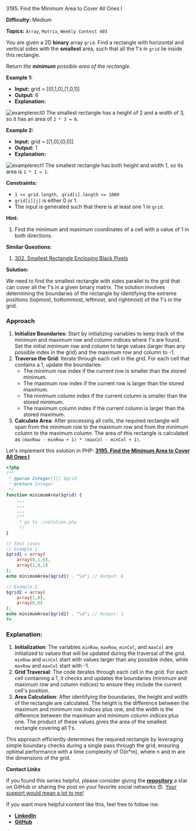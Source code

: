 3195\. Find the Minimum Area to Cover All Ones I

**Difficulty:** Medium

**Topics:** `Array`, `Matrix`, `Weekly Contest 403`

You are given a 2D **binary** array `grid`. Find a rectangle with horizontal and vertical sides with the **smallest** area, such that all the 1's in `grid` lie inside this rectangle.

Return _the **minimum** possible area of the rectangle_.

**Example 1:**

- **Input:** grid = [[0,1,0],[1,0,1]]
- **Output:** 6
- **Explanation:**

![examplerect0](https://assets.leetcode.com/uploads/2024/05/08/examplerect0.png)
The smallest rectangle has a height of 2 and a width of 3, so it has an area of `2 * 3 = 6`.

**Example 2:**

- **Input:** grid = [[1,0],[0,0]]
- **Output:** 1
- **Explanation:**

![examplerect1](https://assets.leetcode.com/uploads/2024/05/08/examplerect1.png)
The smallest rectangle has both height and width 1, so its area is `1 * 1 = 1`.

**Constraints:**

- `1 <= grid.length, grid[i].length <= 1000`
- `grid[i][j]` is either 0 or 1.
- The input is generated such that there is at least one 1 in `grid`.



**Hint:**
1. Find the minimum and maximum coordinates of a cell with a value of 1 in both directions.


**Similar Questions:**
1. [302. Smallest Rectangle Enclosing Black Pixels](https://github.com/mah-shamim/leet-code-in-php/tree/main/algorithms/000302-smallest-rectangle-enclosing-black-pixels)






**Solution:**

We need to find the smallest rectangle with sides parallel to the grid that can cover all the 1's in a given binary matrix. The solution involves determining the boundaries of the rectangle by identifying the extreme positions (topmost, bottommost, leftmost, and rightmost) of the 1's in the grid.

### Approach
1. **Initialize Boundaries**: Start by initializing variables to keep track of the minimum and maximum row and column indices where 1's are found. Set the initial minimum row and column to large values (larger than any possible index in the grid) and the maximum row and column to -1.
2. **Traverse the Grid**: Iterate through each cell in the grid. For each cell that contains a 1, update the boundaries:
    - The minimum row index if the current row is smaller than the stored minimum.
    - The maximum row index if the current row is larger than the stored maximum.
    - The minimum column index if the current column is smaller than the stored minimum.
    - The maximum column index if the current column is larger than the stored maximum.
3. **Calculate Area**: After processing all cells, the required rectangle will span from the minimum row to the maximum row and from the minimum column to the maximum column. The area of this rectangle is calculated as `(maxRow - minRow + 1) * (maxCol - minCol + 1)`.

Let's implement this solution in PHP: **[3195. Find the Minimum Area to Cover All Ones I](https://github.com/mah-shamim/leet-code-in-php/tree/main/algorithms/003195-find-the-minimum-area-to-cover-all-ones-i/solution.php)**

```php
<?php
/**
 * @param Integer[][] $grid
 * @return Integer
 */
function minimumArea($grid) {
    ...
    ...
    ...
    /**
     * go to ./solution.php
     */
}

// Test cases
// Example 1
$grid1 = array(
    array(0,1,0),
    array(1,0,1)
);
echo minimumArea($grid1) . "\n"; // Output: 6

// Example 2
$grid2 = array(
    array(1,0),
    array(0,0)
);
echo minimumArea($grid2) . "\n"; // Output: 1
?>
```

### Explanation:

1. **Initialization**: The variables `minRow`, `maxRow`, `minCol`, and `maxCol` are initialized to values that will be updated during the traversal of the grid. `minRow` and `minCol` start with values larger than any possible index, while `maxRow` and `maxCol` start with -1.
2. **Grid Traversal**: The code iterates through each cell in the grid. For each cell containing a 1, it checks and updates the boundaries (minimum and maximum row and column indices) to ensure they include the current cell's position.
3. **Area Calculation**: After identifying the boundaries, the height and width of the rectangle are calculated. The height is the difference between the maximum and minimum row indices plus one, and the width is the difference between the maximum and minimum column indices plus one. The product of these values gives the area of the smallest rectangle covering all 1's.

This approach efficiently determines the required rectangle by leveraging simple boundary checks during a single pass through the grid, ensuring optimal performance with a time complexity of O(n*m), where n and m are the dimensions of the grid.

**Contact Links**

If you found this series helpful, please consider giving the **[repository](https://github.com/mah-shamim/leet-code-in-php)** a star on GitHub or sharing the post on your favorite social networks 😍. [Your support would mean a lot to me!](https://arrivinglivelinesshop.com/xivbsatfw?key=a7e4ffd76750c3e2f4afa05276f66af7)

If you want more helpful content like this, feel free to follow me:

- **[LinkedIn](https://www.linkedin.com/in/arifulhaque/)**
- **[GitHub](https://github.com/mah-shamim)**